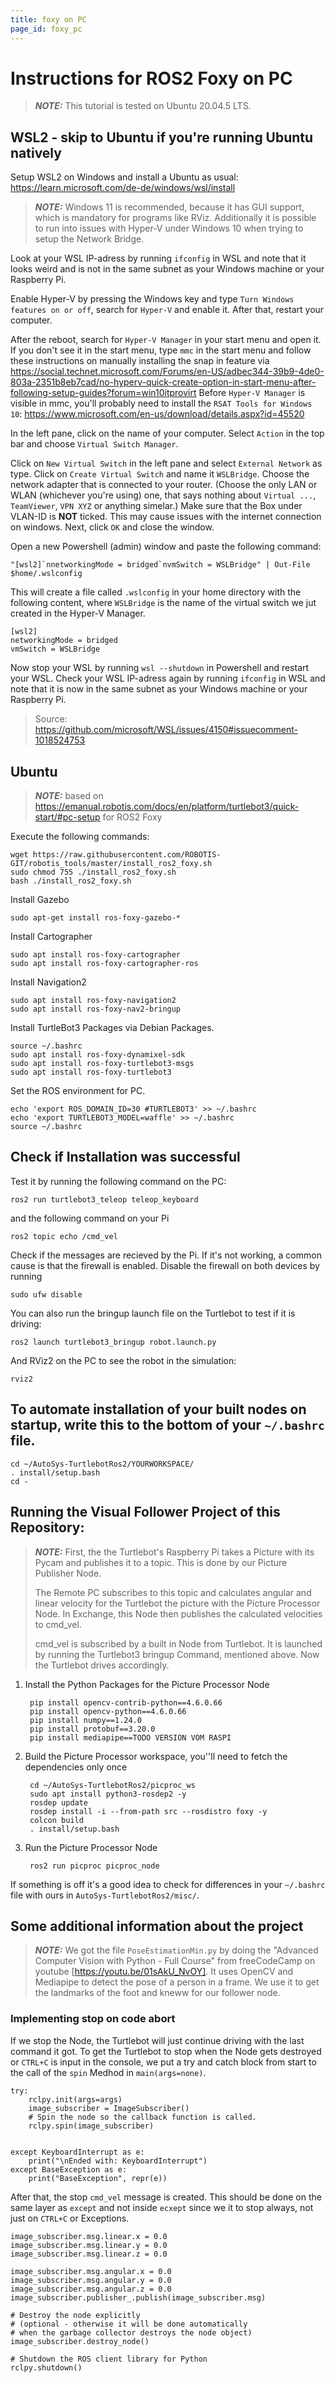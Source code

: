 ```yaml
---
title: foxy on PC
page_id: foxy_pc
---
```


# Instructions for ROS2 Foxy on PC

> **_NOTE:_**
> This tutorial is tested on Ubuntu 20.04.5 LTS. 

## WSL2 - skip to Ubuntu if you're running Ubuntu natively

Setup WSL2 on Windows and install a Ubuntu as usual: https://learn.microsoft.com/de-de/windows/wsl/install
> **_NOTE:_**
> Windows 11 is recommended, because it has GUI support, which is mandatory for programs like RViz. Additionally it is possible to run into issues with Hyper-V under Windows 10 when trying to setup the Network Bridge.

Look at your WSL IP-adress by running `ifconfig` in WSL and note that it looks weird and is not in the same subnet as your Windows machine or your Raspberry Pi. 

Enable Hyper-V by pressing the Windows key and type `Turn Windows features on or off`, search for `Hyper-V` and enable it. After that, restart your computer.

After the reboot, search for `Hyper-V Manager` in your start menu and open it. If you don't see it in the start menu, type `mmc` in the start menu and follow these instructions on manually installing the snap in feature via 
https://social.technet.microsoft.com/Forums/en-US/adbec344-39b9-4de0-803a-2351b8eb7cad/no-hyperv-quick-create-option-in-start-menu-after-following-setup-guides?forum=win10itprovirt
Before `Hyper-V Manager` is visible in mmc, you'll probably need to install the `RSAT Tools for Windows 10`: 
https://www.microsoft.com/en-us/download/details.aspx?id=45520

In the left pane, click on the name of your computer. Select `Action` in the top bar and choose `Virtual Switch Manager`. 

Click on `New Virtual Switch` in the left pane and select `External Network` as type. Click on `Create Virtual Switch` and name it `WSLBridge`. Choose the network adapter that is connected to your router. (Choose the only LAN or WLAN (whichever you're using) one, that says nothing about `Virtual ...`, `TeamViewer`, `VPN XYZ` or anything simelar.) Make sure that the Box under VLAN-ID is **NOT** ticked. This may cause issues with the internet connection on windows. Next, click `OK` and close the window.

Open a new Powershell (admin) window and paste the following command: 

    "[wsl2]`nnetworkingMode = bridged`nvmSwitch = WSLBridge" | Out-File $home/.wslconfig

This will create a file called `.wslconfig` in your home directory with the following content, where `WSLBridge` is the name of the virtual switch we jut created in the Hyper-V Manager.

    [wsl2]
    networkingMode = bridged
    vmSwitch = WSLBridge

Now stop your WSL by running `wsl --shutdown` in Powershell and restart your WSL. Check your WSL IP-adress again by running `ifconfig` in WSL and note that it is now in the same subnet as your Windows machine or your Raspberry Pi.

> Source: https://github.com/microsoft/WSL/issues/4150#issuecomment-1018524753
## Ubuntu

> **_NOTE:_**
> based on https://emanual.robotis.com/docs/en/platform/turtlebot3/quick-start/#pc-setup for ROS2 Foxy

Execute the following commands:
    
    wget https://raw.githubusercontent.com/ROBOTIS-GIT/robotis_tools/master/install_ros2_foxy.sh
    sudo chmod 755 ./install_ros2_foxy.sh
    bash ./install_ros2_foxy.sh

Install Gazebo

    sudo apt-get install ros-foxy-gazebo-*

Install Cartographer

    sudo apt install ros-foxy-cartographer
    sudo apt install ros-foxy-cartographer-ros

Install Navigation2

    sudo apt install ros-foxy-navigation2
    sudo apt install ros-foxy-nav2-bringup

Install TurtleBot3 Packages via Debian Packages.

    source ~/.bashrc
    sudo apt install ros-foxy-dynamixel-sdk
    sudo apt install ros-foxy-turtlebot3-msgs
    sudo apt install ros-foxy-turtlebot3

Set the ROS environment for PC.

    echo 'export ROS_DOMAIN_ID=30 #TURTLEBOT3' >> ~/.bashrc
    echo 'export TURTLEBOT3_MODEL=waffle' >> ~/.bashrc
    source ~/.bashrc

## Check if Installation was successful

Test it by running the following command on the PC:

    ros2 run turtlebot3_teleop teleop_keyboard

and the following command on your Pi

    ros2 topic echo /cmd_vel

Check if the messages are recieved by the Pi. If it's not working, a common cause is that the firewall is enabled. Disable the firewall on both devices by running

    sudo ufw disable

You can also run the bringup launch file on the Turtlebot to test if it is driving:

    ros2 launch turtlebot3_bringup robot.launch.py

And RViz2 on the PC to see the robot in the simulation:

    rviz2

## To automate installation of your built nodes on startup, write this to the bottom of your `~/.bashrc` file.

    cd ~/AutoSys-TurtlebotRos2/YOURWORKSPACE/
    . install/setup.bash
    cd -

## Running the Visual Follower Project of this Repository:

> **_NOTE:_**
> First, the the Turtlebot's Raspberry Pi takes a Picture with its Pycam and publishes it to a topic. This is done by our Picture Publisher Node.
> 
> The Remote PC subscribes to this topic and calculates angular and linear velocity for the Turtlebot the picture with the Picture Processor Node. In Exchange, this Node then publishes the calculated velocities to cmd_vel.
>
> cmd_vel is subscribed by a built in Node from Turtlebot. It is launched by running the Turtlebot3 bringup Command, mentioned above. Now the Turtlebot drives accordingly.

1. Install the Python Packages for the Picture Processor Node

        pip install opencv-contrib-python==4.6.0.66
        pip install opencv-python==4.6.0.66
        pip install numpy==1.24.0
        pip install protobuf==3.20.0
        pip install mediapipe==TODO VERSION VOM RASPI

2. Build the Picture Processor workspace, you''ll need to fetch the dependencies only once
    
        cd ~/AutoSys-TurtlebotRos2/picproc_ws
        sudo apt install python3-rosdep2 -y
        rosdep update
        rosdep install -i --from-path src --rosdistro foxy -y
        colcon build
        . install/setup.bash

3. Run the Picture Processor Node
   
        ros2 run picproc picproc_node

If something is off it's a good idea to check for differences in your `~/.bashrc` file with ours in  `AutoSys-TurtlebotRos2/misc/`.

## Some additional information about the project
> **_NOTE:_**
> We got the file `PoseEstimationMin.py` by doing the "Advanced Computer Vision with Python - Full Course" from freeCodeCamp on youtube [https://youtu.be/01sAkU_NvOY]. It uses OpenCV and Mediapipe to detect the pose of a person in a frame. We use it to get the landmarks of the foot and kneww for our follower node.

### Implementing stop on code abort

If we stop the Node, the Turtlebot will just continue driving with the last command it got. To get the Turtlebot to stop when the Node gets destroyed or `CTRL+C` is input in the console, we put a try and catch block from start to the call of the `spin` Medhod in `main(args=none)`.
    
    try:
        rclpy.init(args=args)
        image_subscriber = ImageSubscriber()
        # Spin the node so the callback function is called.
        rclpy.spin(image_subscriber)
        

    except KeyboardInterrupt as e:
        print("\nEnded with: KeyboardInterrupt")
    except BaseException as e:
        print("BaseException", repr(e))
        
After that, the stop `cmd_vel` message is created. This should be done on the same layer as `except` and not inside `ecxept` since we it to stop always, not just on `CTRL+C` or Exceptions.

    image_subscriber.msg.linear.x = 0.0
    image_subscriber.msg.linear.y = 0.0
    image_subscriber.msg.linear.z = 0.0

    image_subscriber.msg.angular.x = 0.0
    image_subscriber.msg.angular.y = 0.0
    image_subscriber.msg.angular.z = 0.0
    image_subscriber.publisher_.publish(image_subscriber.msg)

    # Destroy the node explicitly
    # (optional - otherwise it will be done automatically
    # when the garbage collector destroys the node object)
    image_subscriber.destroy_node()
    
    # Shutdown the ROS client library for Python
    rclpy.shutdown()